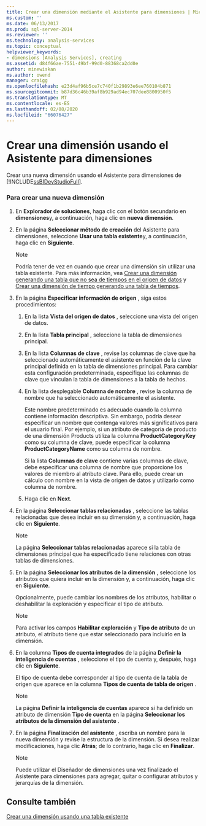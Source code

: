 ```yaml
---
title: Crear una dimensión mediante el Asistente para dimensiones | Microsoft Docs
ms.custom: ''
ms.date: 06/13/2017
ms.prod: sql-server-2014
ms.reviewer: ''
ms.technology: analysis-services
ms.topic: conceptual
helpviewer_keywords:
- dimensions [Analysis Services], creating
ms.assetid: d84f66ae-7551-49bf-99d0-88368ca2dd0e
author: minewiskan
ms.author: owend
manager: craigg
ms.openlocfilehash: e23d4af96b5ce7c740f1b29893e6ee760104b871
ms.sourcegitcommit: b87d36c46b39af8b929ad94ec707dee8800950f5
ms.translationtype: MT
ms.contentlocale: es-ES
ms.lasthandoff: 02/08/2020
ms.locfileid: "66076427"
---
```

# <a name="create-a-dimension-using-the-dimension-wizard"></a>Crear una dimensión usando el Asistente para dimensiones
  Crear una nueva dimensión usando el Asistente para dimensiones de [!INCLUDE[ssBIDevStudioFull](../../includes/ssbidevstudiofull-md.md)].  
  
### <a name="to-create-a-new-dimension"></a>Para crear una nueva dimensión  
  
1.  En **Explorador de soluciones**, haga clic con el botón secundario en **dimensiones**y, a continuación, haga clic en **nueva dimensión**.  
  
2.  En la página **Seleccionar método de creación** del Asistente para dimensiones, seleccione **Usar una tabla existente**y, a continuación, haga clic en **Siguiente**.  
  
    > [!NOTE]  
    >  Podría tener de vez en cuando que crear una dimensión sin utilizar una tabla existente. Para más información, vea [Crear una dimensión generando una tabla que no sea de tiempos en el origen de datos](create-a-dimension-by-generating-a-non-time-table-in-the-data-source.md) y [Crear una dimensión de tiempo generando una tabla de tiempos](create-a-time-dimension-by-generating-a-time-table.md).  
  
3.  En la página **Especificar información de origen** , siga estos procedimientos:  
  
    1.  En la lista **Vista del origen de datos** , seleccione una vista del origen de datos.  
  
    2.  En la lista **Tabla principal** , seleccione la tabla de dimensiones principal.  
  
    3.  En la lista **Columnas de clave** , revise las columnas de clave que ha seleccionado automáticamente el asistente en función de la clave principal definida en la tabla de dimensiones principal. Para cambiar esta configuración predeterminada, especifique las columnas de clave que vinculan la tabla de dimensiones a la tabla de hechos.  
  
    4.  En la lista desplegable **Columna de nombre** , revise la columna de nombre que ha seleccionado automáticamente el asistente.  
  
         Este nombre predeterminado es adecuado cuando la columna contiene información descriptiva. Sin embargo, podría desear especificar un nombre que contenga valores más significativos para el usuario final. Por ejemplo, si un atributo de categoría de producto de una dimensión Products utiliza la columna **ProductCategoryKey** como su columna de clave, puede especificar la columna **ProductCategoryName** como su columna de nombre.  
  
         Si la lista **Columnas de clave** contiene varias columnas de clave, debe especificar una columna de nombre que proporcione los valores de miembro al atributo clave. Para ello, puede crear un cálculo con nombre en la vista de origen de datos y utilizarlo como columna de nombre.  
  
    5.  Haga clic en **Next**.  
  
4.  En la página **Seleccionar tablas relacionadas** , seleccione las tablas relacionadas que desea incluir en su dimensión y, a continuación, haga clic en **Siguiente**.  
  
    > [!NOTE]  
    >  La página **Seleccionar tablas relacionadas** aparece si la tabla de dimensiones principal que ha especificado tiene relaciones con otras tablas de dimensiones.  
  
5.  En la página **Seleccionar los atributos de la dimensión** , seleccione los atributos que quiera incluir en la dimensión y, a continuación, haga clic en **Siguiente**.  
  
     Opcionalmente, puede cambiar los nombres de los atributos, habilitar o deshabilitar la exploración y especificar el tipo de atributo.  
  
    > [!NOTE]  
    >  Para activar los campos **Habilitar exploración** y **Tipo de atributo** de un atributo, el atributo tiene que estar seleccionado para incluirlo en la dimensión.  
  
6.  En la columna **Tipos de cuenta integrados** de la página **Definir la inteligencia de cuentas** , seleccione el tipo de cuenta y, después, haga clic en **Siguiente**.  
  
     El tipo de cuenta debe corresponder al tipo de cuenta de la tabla de origen que aparece en la columna **Tipos de cuenta de tabla de origen** .  
  
    > [!NOTE]  
    >  La página **Definir la inteligencia de cuentas** aparece si ha definido un atributo de dimensión **Tipo de cuenta** en la página **Seleccionar los atributos de la dimensión del asistente** .  
  
7.  En la página **Finalización del asistente** , escriba un nombre para la nueva dimensión y revise la estructura de la dimensión. Si desea realizar modificaciones, haga clic **Atrás**; de lo contrario, haga clic en **Finalizar**.  
  
    > [!NOTE]  
    >  Puede utilizar el Diseñador de dimensiones una vez finalizado el Asistente para dimensiones para agregar, quitar o configurar atributos y jerarquías de la dimensión.  
  
## <a name="see-also"></a>Consulte también  
 [Crear una dimensión usando una tabla existente](create-a-dimension-by-using-an-existing-table.md)  
  
  
